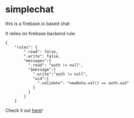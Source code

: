 # simplechat
this is a firebase.io based chat

It relies on firebase backend rule:

```
{
    "rules": {
        ".read": false,
        ".write": false,
        "messages":{
          ".read": "auth != null",
          "$message":{
            ".write":"auth != null",
            "uid":{
              ".validate": "newData.val() == auth.uid"
            }
          }
        }
    }
```

Check it out [here](https://rhildred.github.io/chattest)!
